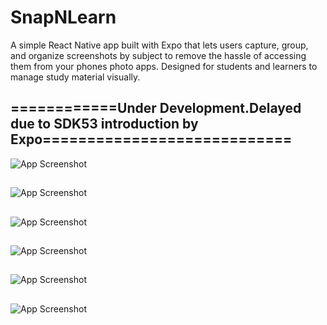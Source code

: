 # SnapNLearn
A simple React Native app built with Expo that lets users capture, group, and organize screenshots by subject to remove the hassle of accessing them from your phones photo apps. Designed for students and learners to manage study material visually. 

## ============Under Development.Delayed due to SDK53 introduction by Expo============================
![App Screenshot](./fron_pic.jpg)
##
![App Screenshot](./fron_pic2.jpg)
##
![App Screenshot](./fron_Pic3.jpg)
##
![App Screenshot](./fron_pic4.jpg)
##
![App Screenshot](./fronpic_5.jpg)
##
![App Screenshot](./fronpic6.jpg)

